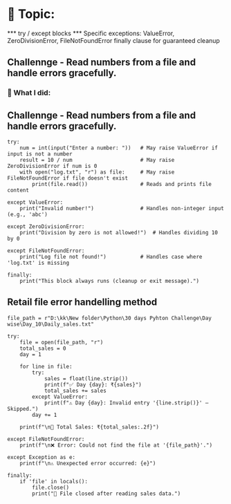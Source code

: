 # 🎯 Topic: 
*** try / except blocks ***
 Specific exceptions: ValueError, ZeroDivisionError, FileNotFoundError
 finally clause for guaranteed cleanup

## Challennge - Read numbers from a file and handle errors gracefully.

### 🧵 What I did:

## Challennge - Read numbers from a file and handle errors gracefully.

```
try:
    num = int(input("Enter a number: "))   # May raise ValueError if input is not a number
    result = 10 / num                      # May raise ZeroDivisionError if num is 0
    with open("log.txt", "r") as file:     # May raise FileNotFoundError if file doesn't exist
        print(file.read())                 # Reads and prints file content

except ValueError:
    print("Invalid number!")               # Handles non-integer input (e.g., 'abc')

except ZeroDivisionError:
    print("Division by zero is not allowed!")  # Handles dividing 10 by 0

except FileNotFoundError:
    print("Log file not found!")           # Handles case where 'log.txt' is missing

finally:
    print("This block always runs (cleanup or exit message).")

```
## Retail file error handelling method 

```
file_path = r"D:\kk\New folder\Python\30 days Pyhton Challenge\Day wise\Day_10\Daily_sales.txt"

try:
    file = open(file_path, "r")
    total_sales = 0
    day = 1

    for line in file:
        try:
            sales = float(line.strip())
            print(f"✅ Day {day}: ₹{sales}")
            total_sales += sales
        except ValueError:
            print(f"⚠️ Day {day}: Invalid entry '{line.strip()}' — Skipped.")
        day += 1

    print(f"\n🧾 Total Sales: ₹{total_sales:.2f}")

except FileNotFoundError:
    print(f"\n❌ Error: Could not find the file at '{file_path}'.")

except Exception as e:
    print(f"\n⚠️ Unexpected error occurred: {e}")

finally:
    if 'file' in locals():
        file.close()
        print("📁 File closed after reading sales data.")

````
